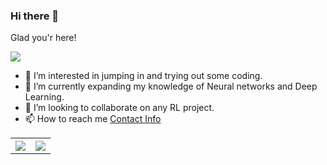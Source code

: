 ### Hi there 👋
Glad you'r here!<br>
<!--![](https://visitor-badge.glitch.me/badge?page_id=sandeepb20) <br> -->
![](https://komarev.com/ghpvc/?username=sandeepb20&label=PROFILE+VIEWS&color=blue&style=plastic)<br>
<!--
**sandeepb20/sandeepb20** is a ✨ _special_ ✨ repository because its `README.md` (this file) appears on your GitHub profile.

Here are some ideas to get you started:

- 🔭 I’m currently working on ...
- 🌱 I’m currently learning ...
- 👯 I’m looking to collaborate on ...
- 🤔 I’m looking for help with ...
- 💬 Ask me about ...
- 📫 How to reach me: ...
- 😄 Pronouns: ...
- ⚡ Fun fact: ...
-->
 
- 🔭 I’m interested in jumping in and trying out some coding.
- 🌱 I’m currently expanding my knowledge of Neural networks and Deep Learning.
- 👯 I’m looking to collaborate on any RL project.
- 📫 How to reach me [Contact Info](https://sandeepb20.github.io/#contact)

<table style="width:100%">
  <tr>
    <th><img src="https://github-readme-stats.vercel.app/api?username=sandeepb20&show_icons=true&hide_border=true&hide=issues" /></th>
   <th><img src="https://github-readme-stats.vercel.app/api/top-langs/?username=sandeepb20&layout=compact&langs_count=8" /></th> 
   
  </tr>
</table>

